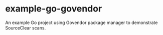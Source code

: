 # example-go-govendor
An example Go project using Govendor package manager to demonstrate SourceClear scans. 
